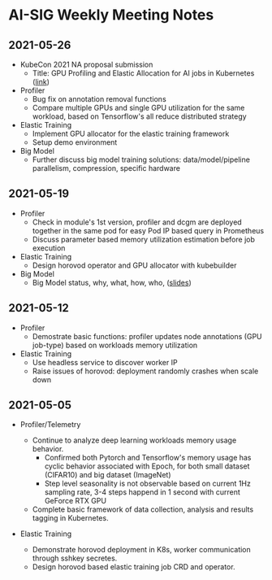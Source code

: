 # AI-SIG Weekly Meeting Notes
## 2021-05-26
- KubeCon 2021 NA proposal submission
  - Title: GPU Profiling and Elastic Allocation for AI jobs in Kubernetes ([link](https://docs.google.com/document/d/1hrNXUYZDlMz6518pqLD0KawGo_3FjoCG0-rvuE4tvpw/edit)) 
- Profiler
  - Bug fix on annotation removal functions
  - Compare multiple GPUs and single GPU utilization for the same workload, based on Tensorflow's all reduce distributed strategy
- Elastic Training
  - Implement GPU allocator for the elastic training framework
  - Setup demo environment
- Big Model
  - Further discuss big model training solutions: data/model/pipeline parallelism, compression, specific hardware

## 2021-05-19
- Profiler
  - Check in module's 1st version, profiler and dcgm are deployed together in the same pod for easy Pod IP based query in Prometheus
  - Discuss parameter based memory utilization estimation before job execution
- Elastic Training
  - Design horovod operator and GPU allocator with kubebuilder
- Big Model
  - Big Model status, why, what, how, who, ([slides](https://github.com/CentaurusInfra/AI-SIG/blob/main/reference/BigModels.pdf))
## 2021-05-12
- Profiler
  - Demostrate basic functions: profiler updates node annotations (GPU job-type) based on workloads memory utilization
- Elastic Training
  - Use headless service to discover worker IP
  - Raise issues of horovod: deployment randomly crashes when scale down
## 2021-05-05
- Profiler/Telemetry
	- Continue to analyze deep learning workloads memory usage behavior.
	  - Confirmed both Pytorch and Tensorflow's memory usage has cyclic behavior associated with Epoch, for both small dataset (CIFAR10) and big dataset (ImageNet)
	  - Step level seasonality is not observable based on current 1Hz sampling rate, 3-4 steps happend in 1 second with current GeForce RTX GPU
	- Complete basic framework of data collection, analysis and results tagging in Kubernetes.

- Elastic Training
	- Demonstrate horovod deployment in K8s, worker communication through sshkey secretes.
	- Design horovod based elastic training job CRD and operator.

